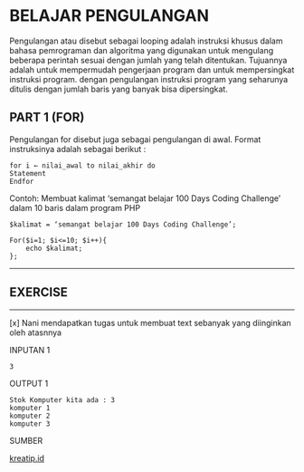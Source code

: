# BELAJAR PENGULANGAN
Pengulangan atau disebut sebagai looping adalah instruksi khusus dalam bahasa pemrograman dan algoritma yang digunakan untuk mengulang beberapa perintah sesuai dengan jumlah yang telah ditentukan. Tujuannya adalah untuk mempermudah pengerjaan program dan untuk mempersingkat instruksi program. dengan pengulangan instruksi program yang seharunya ditulis dengan jumlah baris yang banyak bisa dipersingkat.

## PART 1 (FOR)
Pengulangan for disebut juga sebagai pengulangan di awal.
Format instruksinya adalah sebagai berikut :
```
for i ← nilai_awal to nilai_akhir do
Statement
Endfor
```
Contoh:
Membuat kalimat ‘semangat belajar 100 Days Coding Challenge’ dalam 10 baris dalam program PHP

```
$kalimat = ‘semangat belajar 100 Days Coding Challenge’;

For($i=1; $i<=10; $i++){
    echo $kalimat;
};
```

---
## EXERCISE
---
[x] Nani mendapatkan tugas untuk membuat text sebanyak yang diinginkan oleh atasnnya

INPUTAN 1
```
3
```
OUTPUT 1
```
Stok Komputer kita ada : 3
komputer 1
komputer 2
komputer 3
```




SUMBER


[kreatip.id](https://kreatip.id/materi/algoritma-dasar/perulangan)
